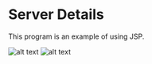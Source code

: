 # Server Details

This program is an example of using JSP.

![alt text](https://storage.googleapis.com/git_images/ServerDetails1.png)
![alt text](https://storage.googleapis.com/git_images/ServerDetails2.png)

